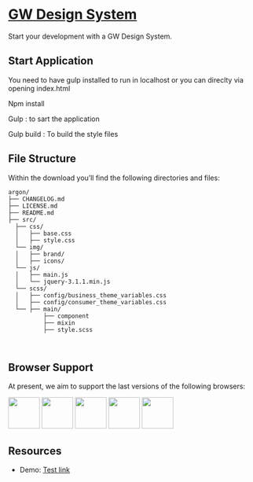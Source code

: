 <h1 id="GW-design-system"><a href="#">GW Design System</a></h1>
<p>Start your development with a  GW Design System.</p>


<h2 id="file-structure">Start Application</h2>

<p> You need to have gulp installed to run in localhost or you can direclty via opening index.html</p>
<p>Npm install </p>
<p>Gulp : to sart the application </p>
<p>Gulp build : To build the style files </p>


<h2 id="file-structure">File Structure</h2>

<p>Within the download you’ll find the following directories and files:</p>

<div class="highlighter-rouge"><div class="highlight"><pre class="highlight"><code>argon/
├── CHANGELOG.md
├── LICENSE.md
├── README.md
├── src/
  ├── css/
  │   ├── base.css
  │   ├── style.css
  └── img/
  │   ├── brand/
  │   ├── icons/
  └── js/
  │   ├── main.js
  │   └── jquery-3.1.1.min.js
  └── scss/
  │   ├── config/business_theme_variables.css
  │   ├── config/consumer_theme_variables.css
  └── ├── main/
          ├── component
          ├── mixin
          ├── style.scss

</code></pre></div></div>

<h2 id="browser-support">Browser Support</h2>

<p>At present, we aim to support the last  versions of the following browsers:</p>

<p><img src="https://s3.amazonaws.com/creativetim_bucket/github/browser/chrome.png" width="64" height="64" />
<img src="https://s3.amazonaws.com/creativetim_bucket/github/browser/firefox.png" width="64" height="64" />
<img src="https://s3.amazonaws.com/creativetim_bucket/github/browser/edge.png" width="64" height="64" />
<img src="https://s3.amazonaws.com/creativetim_bucket/github/browser/safari.png" width="64" height="64" />
<img src="https://s3.amazonaws.com/creativetim_bucket/github/browser/opera.png" width="64" height="64" /></p>

<h2 id="resources">Resources</h2>

<ul>
  <li>Demo: <a href="#">Test link</a></li>
 </ul>